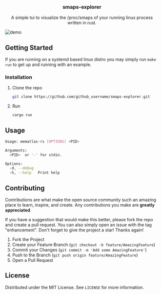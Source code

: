 <!-- Improved compatibility of back to top link: See: https://github.com/othneildrew/Best-README-Template/pull/73 -->

<a id="readme-top"></a>

<!--
*** Thanks for checking out the Best-README-Template. If you have a suggestion
*** that would make this better, please fork the repo and create a pull request
*** or simply open an issue with the tag "enhancement".
*** Don't forget to give the project a star!
*** Thanks again! Now go create something AMAZING! :D
-->

<!-- PROJECT SHIELDS -->
<!--
*** I'm using markdown "reference style" links for readability.
*** Reference links are enclosed in brackets [ ] instead of parentheses ( ).
*** See the bottom of this document for the declaration of the reference variables
*** for contributors-url, forks-url, etc. This is an optional, concise syntax you may use.
*** https://www.markdownguide.org/basic-syntax/#reference-style-links
-->

<!-- PROJECT LOGO -->
<br />
<div align="center">
<h3 align="center">smaps-explorer</h3>

  <p align="center">
    A simple tui to visualize the /proc/smaps of your running linux process written in rust.
    <br />
  </p>
</div>

<img src="static/demo.gif" alt="demo" style="display: block; max-width: 100%; height: auto; border: none;">

<!-- GETTING STARTED -->

## Getting Started

If you are running on a systemd based linux distro you may simply run `make run` to get up and running with an example.

### Installation

1. Clone the repo
   ```sh
   git clone https://github.com/github_username/smaps-explorer.git
   ```
2. Run
   ```sh
   cargo run 
   ```

<!-- USAGE EXAMPLES -->

## Usage
```sh
Usage: mematlas-rs [OPTIONS] <PID>

Arguments:
  <PID>  or '-' for stdin.

Options:
  -d, --debug
  -h, --help   Print help
```

<!-- CONTRIBUTING -->

## Contributing

Contributions are what make the open source community such an amazing place to learn, inspire, and create. Any contributions you make are **greatly appreciated**.

If you have a suggestion that would make this better, please fork the repo and create a pull request. You can also simply open an issue with the tag "enhancement".
Don't forget to give the project a star! Thanks again!

1. Fork the Project
2. Create your Feature Branch (`git checkout -b feature/AmazingFeature`)
3. Commit your Changes (`git commit -m 'Add some AmazingFeature'`)
4. Push to the Branch (`git push origin feature/AmazingFeature`)
5. Open a Pull Request

<!-- LICENSE -->

## License

Distributed under the MIT License. See `LICENSE` for more information.

<!-- MARKDOWN LINKS & IMAGES -->
<!-- https://www.markdownguide.org/basic-syntax/#reference-style-links -->